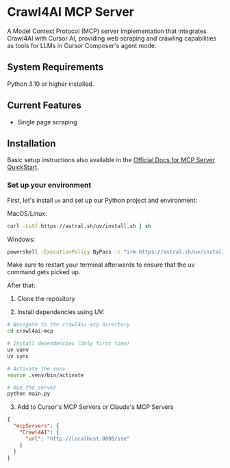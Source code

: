 # Crawl4AI MCP Server

A Model Context Protocol (MCP) server implementation that integrates Crawl4AI with Cursor AI, providing web scraping and crawling capabilities as tools for LLMs in Cursor Composer's agent mode.

## System Requirements

Python 3.10 or higher installed.

## Current Features

- Single page scraping

## Installation

Basic setup instructions also available in the [Official Docs for MCP Server QuickStart](https://modelcontextprotocol.io/quickstart/server#why-claude-for-desktop-and-not-claude-ai).

### Set up your environment

First, let's install `uv` and set up our Python project and environment:

MacOS/Linux:

```bash
curl -LsSf https://astral.sh/uv/install.sh | sh
```

Windows:

```bash
powershell -ExecutionPolicy ByPass -c "irm https://astral.sh/uv/install.ps1 | iex"
```

Make sure to restart your terminal afterwards to ensure that the uv command gets picked up.

After that:

1. Clone the repository

2. Install dependencies using UV:

```bash
# Navigate to the crawl4ai-mcp directory
cd crawl4ai-mcp

# Install dependencies (Only first time)
uv venv
uv sync

# Activate the venv
source .venv/bin/activate

# Run the server
python main.py
```

3. Add to Cursor's MCP Servers or Claude's MCP Servers

```json
{
  "mcpServers": {
    "Crawl4AI": {
      "url": "http://localhost:8000/sse"
    }
  }
}
```
